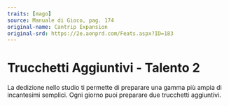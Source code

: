```yaml
---
traits: [mago]
source: Manuale di Gioco, pag. 174
original-name: Cantrip Expansion
original-srd: https://2e.aonprd.com/Feats.aspx?ID=183
---
```


# Trucchetti Aggiuntivi - Talento 2

La dedizione nello studio ti permette di preparare una gamma più ampia di
incantesimi semplici. Ogni giorno puoi preparare due trucchetti aggiuntivi.
